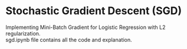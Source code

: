 # Stochastic Gradient Descent (SGD)
Implementing Mini-Batch Gradient for Logistic Regression with L2 regularization.<br>
sgd.ipynb file contains all the code and explanation.
